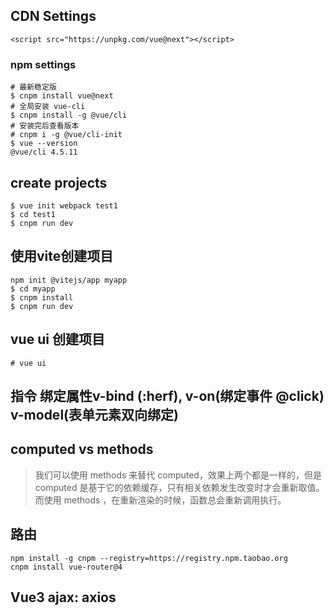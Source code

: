 ## CDN Settings
```
<script src="https://unpkg.com/vue@next"></script>
```

### npm settings
```
# 最新稳定版
$ cnpm install vue@next
# 全局安装 vue-cli
$ cnpm install -g @vue/cli
# 安装完后查看版本
# cnpm i -g @vue/cli-init
$ vue --version
@vue/cli 4.5.11
```

## create projects
```
$ vue init webpack test1
$ cd test1
$ cnpm run dev
```

## 使用vite创建项目
```
npm init @vitejs/app myapp
$ cd myapp
$ cnpm install
$ cnpm run dev
```

## vue ui 创建项目
```
# vue ui
```

## 指令 绑定属性v-bind (:herf), v-on(绑定事件 @click) v-model(表单元素双向绑定)

## computed vs methods
> 我们可以使用 methods 来替代 computed，效果上两个都是一样的，但是 computed 是基于它的依赖缓存，只有相关依赖发生改变时才会重新取值。而使用 methods ，在重新渲染的时候，函数总会重新调用执行。


## 路由 
```
npm install -g cnpm --registry=https://registry.npm.taobao.org
cnpm install vue-router@4
```

## Vue3 ajax: axios